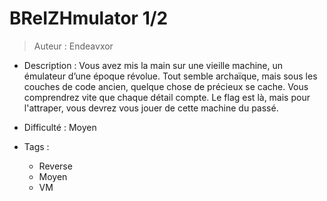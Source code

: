 # BReIZHmulator 1/2
> Auteur : Endeavxor

- Description : Vous avez mis la main sur une vieille machine, un émulateur d’une époque révolue. Tout semble archaïque, mais sous les couches de code ancien, quelque chose de précieux se cache. Vous comprendrez vite que chaque détail compte. Le flag est là, mais pour l'attraper, vous devrez vous jouer de cette machine du passé.


- Difficulté : Moyen
- Tags :
    - Reverse
    - Moyen
    - VM

